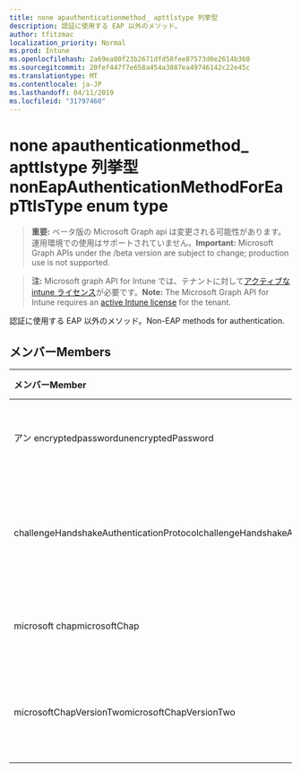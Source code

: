 ```yaml
---
title: none apauthenticationmethod_ apttlstype 列挙型
description: 認証に使用する EAP 以外のメソッド。
author: tfitzmac
localization_priority: Normal
ms.prod: Intune
ms.openlocfilehash: 2a69ea80f23b2671dfd58fee87573d6e2614b360
ms.sourcegitcommit: 20fef447f7e658a454a3887ea49746142c22e45c
ms.translationtype: MT
ms.contentlocale: ja-JP
ms.lasthandoff: 04/11/2019
ms.locfileid: "31797460"
---
```

# <a name="noneapauthenticationmethodforeapttlstype-enum-type"></a><span data-ttu-id="856da-103">none apauthenticationmethod_ apttlstype 列挙型</span><span class="sxs-lookup"><span data-stu-id="856da-103">nonEapAuthenticationMethodForEapTtlsType enum type</span></span>

> <span data-ttu-id="856da-104">**重要:** ベータ版の Microsoft Graph api は変更される可能性があります。運用環境での使用はサポートされていません。</span><span class="sxs-lookup"><span data-stu-id="856da-104">**Important:** Microsoft Graph APIs under the /beta version are subject to change; production use is not supported.</span></span>

> <span data-ttu-id="856da-105">**注:** Microsoft graph API for Intune では、テナントに対して[アクティブな intune ライセンス](https://go.microsoft.com/fwlink/?linkid=839381)が必要です。</span><span class="sxs-lookup"><span data-stu-id="856da-105">**Note:** The Microsoft Graph API for Intune requires an [active Intune license](https://go.microsoft.com/fwlink/?linkid=839381) for the tenant.</span></span>

<span data-ttu-id="856da-106">認証に使用する EAP 以外のメソッド。</span><span class="sxs-lookup"><span data-stu-id="856da-106">Non-EAP methods for authentication.</span></span>

## <a name="members"></a><span data-ttu-id="856da-107">メンバー</span><span class="sxs-lookup"><span data-stu-id="856da-107">Members</span></span>
|<span data-ttu-id="856da-108">メンバー</span><span class="sxs-lookup"><span data-stu-id="856da-108">Member</span></span>|<span data-ttu-id="856da-109">値</span><span class="sxs-lookup"><span data-stu-id="856da-109">Value</span></span>|<span data-ttu-id="856da-110">説明</span><span class="sxs-lookup"><span data-stu-id="856da-110">Description</span></span>|
|:---|:---|:---|
|<span data-ttu-id="856da-111">アン encryptedpassword</span><span class="sxs-lookup"><span data-stu-id="856da-111">unencryptedPassword</span></span>|<span data-ttu-id="856da-112">.0</span><span class="sxs-lookup"><span data-stu-id="856da-112">0</span></span>|<span data-ttu-id="856da-113">暗号化されていないパスワード (PAP)。</span><span class="sxs-lookup"><span data-stu-id="856da-113">Unencrypted password (PAP).</span></span>|
|<span data-ttu-id="856da-114">challengeHandshakeAuthenticationProtocol</span><span class="sxs-lookup"><span data-stu-id="856da-114">challengeHandshakeAuthenticationProtocol</span></span>|<span data-ttu-id="856da-115">1-d</span><span class="sxs-lookup"><span data-stu-id="856da-115">1</span></span>|<span data-ttu-id="856da-116">チャレンジハンドシェイク認証プロトコル (CHAP)。</span><span class="sxs-lookup"><span data-stu-id="856da-116">Challenge Handshake Authentication Protocol (CHAP).</span></span>|
|<span data-ttu-id="856da-117">microsoft chap</span><span class="sxs-lookup"><span data-stu-id="856da-117">microsoftChap</span></span>|<span data-ttu-id="856da-118">pbm-2</span><span class="sxs-lookup"><span data-stu-id="856da-118">2</span></span>| <span data-ttu-id="856da-119">Microsoft chap (ms-chap)。</span><span class="sxs-lookup"><span data-stu-id="856da-119">Microsoft CHAP (MS-CHAP).</span></span>|
|<span data-ttu-id="856da-120">microsoftChapVersionTwo</span><span class="sxs-lookup"><span data-stu-id="856da-120">microsoftChapVersionTwo</span></span>|<span data-ttu-id="856da-121">1/3</span><span class="sxs-lookup"><span data-stu-id="856da-121">3</span></span>|<span data-ttu-id="856da-122">Microsoft chap バージョン 2 (ms-chap v2)。</span><span class="sxs-lookup"><span data-stu-id="856da-122">Microsoft CHAP Version 2 (MS-CHAP v2).</span></span>|





